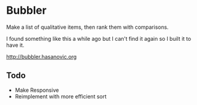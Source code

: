 # Bubbler

Make a list of qualitative items, then rank them with comparisons.

I found something like this a while ago but I can't find it again so I built it to have it.

http://bubbler.hasanovic.org

##  Todo

- Make Responsive
- Reimplement with more efficient sort